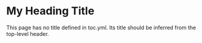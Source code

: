 # My Heading Title

This page has no title defined in toc.yml.
Its title should be inferred from the top-level header.